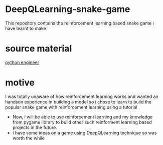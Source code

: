 # DeepQLearning-snake-game
This repository contains the reinforcement learning based snake game i have learnt to make

# source material
[python engineer](https://www.youtube.com/channel/UCbXgNpp0jedKWcQiULLbDTA)

# motive
I was totally unaware of how reinforcement learning works and wanted an handson experience in building a model so i chose to learn to build the popular snake game with reinforcement learning using a tutorial

- Now, i will be able to use reinforcement learning and my knowledge from pygame library to build other such reinforment learning based projects in the future.
- i have some ideas on a game using DeepQLearning technique so was worth the while
